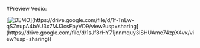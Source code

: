 #Preview Vedio:

[![DEMO]([https://user-images.githubusercontent.com/68915904/197807915-6935eb6e-5c7b-47b4-963b-a430d1b2f6b4.png]([https://github.com/SyedaUmmeNaima/groceryStore-FE/assets/169078478/7b311b7f-8291-4294-b132-e7ea3b8f2470))](https://drive.google.com/file/d/1f-TnLw-qSZnupA4bAU3x7MJ3csFpyVD9/view?usp=sharing](https://drive.google.com/file/d/1sJf8rHY71jnnmquy3ISHUAme74zpX4vx/view?usp=sharing))
